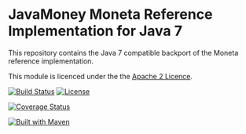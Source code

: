 JavaMoney Moneta Reference Implementation for Java 7
====================================================

This repository contains the Java 7 compatible backport of the Moneta reference implementation.

This module is licenced under the the [Apache 2 Licence](https://www.apache.org/licenses/LICENSE-2.0.html).

[![Build Status](https://api.travis-ci.org/JavaMoney/jsr354-ri-bp.png?branch=master)](https://travis-ci.org/JavaMoney/jsr354-ri-bp) [![License](http://img.shields.io/badge/license-Apache2-red.svg)](http://opensource.org/licenses/apache-2.0)

[![Coverage Status](https://coveralls.io/repos/JavaMoney/jsr354-ri-bp/badge.svg)](https://coveralls.io/r/JavaMoney/jsr354-ri-bp)

[![Built with Maven](http://maven.apache.org/images/logos/maven-feather.png)](http://maven.org/)
